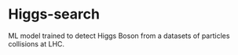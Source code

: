# Higgs-search
ML model trained to detect Higgs Boson from a datasets of particles collisions at LHC.
